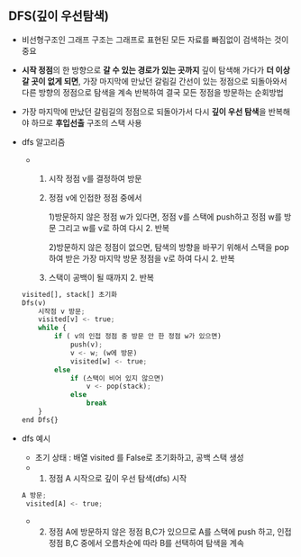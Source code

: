 ## DFS(깊이 우선탐색)

- 비선형구조인 그래프 구조는 그래프로 표현된 모든 자료를 빠짐없이 검색하는 것이 중요

- **시작 정점**의 한 방향으로 **갈 수 있는 경로가 있는 곳까지** 깊이 탐색해 가다가 **더 이상 갈 곳이 없게 되면**, 가장 마지막에 만났던 갈림길 간선이 있는 정점으로 되돌아와서 다른 방향의 정점으로 탐색을 계속 반복하여 결국 모든 정점을 방문하는 순회방법

- 가장 마지막에 만났던 갈림길의 정점으로 되돌아가서 다시 **깊이 우선 탐색**을 반복해야 하므로 **후입선출** 구조의 스택 사용

- dfs 알고리즘
  
  - 1. 시작 정점 v를 결정하여 방문
    
    2. 정점 v에 인접한 정점 중에서
       
       1)방문하지 않은 정점 w가 있다면, 정점 v를 스택에 push하고 정점 w를 방문 그리고 w를 v로 하여 다시 2. 반복
       
       2)방문하지 않은 정점이 없으면, 탐색의 방향을 바꾸기 위해서 스택을 pop하여 받은 가장 마지막 방문 정점을 v로 하여 다시 2. 반복
    
    3. 스택이 공백이 될 때까지 2. 반복
  
  ```python
  visited[], stack[] 초기화
  Dfs(v)
      시작점 v 방문;
      visited[v] <- true;
      while {
          if ( v의 인접 정점 중 방문 안 한 정점 w가 있으면)
              push(v);
              v <- w; (w에 방문)
              visited[w] <- true;
          else
              if (스택이 비어 있지 않으면)
                  v <- pop(stack);
              else
                  break
      }
  end Dfs{}
  ```

- dfs 예시
  
  - 초기 상태 : 배열 visited 를 False로 초기화하고, 공백 스택 생성
  
  <img src="file:///C:/Users/SSAFY/AppData/Roaming/marktext/images/2025-02-14-10-12-46-image.png" title="" alt="" data-align="center">
  
  - 1. 정점 A 시작으로 깊이 우선 탐색(dfs) 시작
  
  ```python
  A 방문;
   visited[A] <- true;
  ```
  
  <img src="file:///C:/Users/SSAFY/AppData/Roaming/marktext/images/2025-02-14-10-17-16-image.png" title="" alt="" data-align="center">
  
  - 2. 정점 A에 방문하지 않은 정점 B,C가 있으므로 A를 스택에 push 하고, 인접 정점 B,C 중에서 오름차순에 따라 B를 선택하여 탐색을 계속
